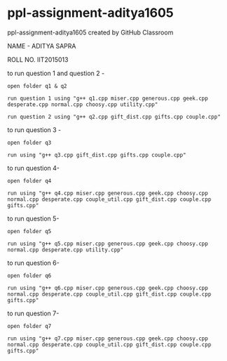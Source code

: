 # ppl-assignment-aditya1605
ppl-assignment-aditya1605 created by GitHub Classroom

NAME - ADITYA SAPRA

ROLL NO. IIT2015013

to run question 1 and question 2 - 
    
    open folder q1 & q2
    
    run question 1 using "g++ q1.cpp miser.cpp generous.cpp geek.cpp desperate.cpp normal.cpp choosy.cpp utility.cpp"
    
    run question 2 using "g++ q2.cpp gift_dist.cpp gifts.cpp couple.cpp"

to run question 3 -
    
    open folder q3
    
    run using "g++ q3.cpp gift_dist.cpp gifts.cpp couple.cpp"

to run question 4-
    
    open folder q4
    
    run using "g++ q4.cpp miser.cpp generous.cpp geek.cpp choosy.cpp normal.cpp desperate.cpp couple_util.cpp gift_dist.cpp couple.cpp           gifts.cpp"

to run question 5-
    
    open folder q5
    
    run using "g++ q5.cpp miser.cpp generous.cpp geek.cpp choosy.cpp normal.cpp desperate.cpp utility.cpp"

to run question 6-
    
    open folder q6
    
    run using "g++ q6.cpp miser.cpp generous.cpp geek.cpp choosy.cpp normal.cpp desperate.cpp couple_util.cpp gift_dist.cpp couple.cpp           gifts.cpp"
  
to run question 7-
    
    open folder q7
    
    run using "g++ q7.cpp miser.cpp generous.cpp geek.cpp choosy.cpp normal.cpp desperate.cpp couple_util.cpp gift_dist.cpp couple.cpp           gifts.cpp"



